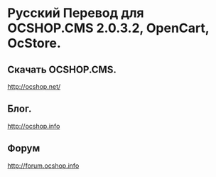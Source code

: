 # Русский Перевод для OCSHOP.CMS 2.0.3.2, OpenCart, OcStore.

## Скачать OCSHOP.CMS.

http://ocshop.net/

## Блог.

http://ocshop.info

## Форум

http://forum.ocshop.info